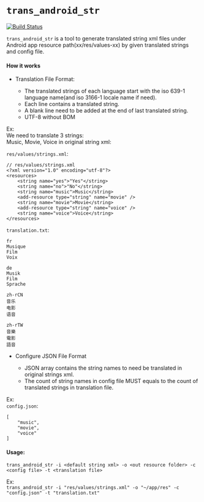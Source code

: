 # `trans_android_str`

[![Build Status](https://travis-ci.org/northbright/trans_android_str.svg?branch=master)](https://travis-ci.org/northbright/trans_android_str)

`trans_android_str` is a tool to generate translated string xml files under Android app resource path(xx/res/values-xx) by given translated strings and config file.

#### How it works

* Translation File Format:

    * The translated strings of each language start with the iso 639-1 language name(and iso 3166-1 locale name if need).
    * Each line contains a translated string.
    * A blank line need to be added at the end of last translated string.
    * UTF-8 without BOM

Ex:  
We need to translate 3 strings:  
Music, Movie, Voice
in original string xml:

`res/values/strings.xml`:

    // res/values/strings.xml
    <?xml version="1.0" encoding="utf-8"?>
    <resources>
        <string name="yes">"Yes"</string>
        <string name="no">"No"</string>
        <string name="music">Music</string>
        <add-resource type="string" name="movie" />
        <string name="movie">Movie</string>
        <add-resource type="string" name="voice" />
        <string name="voice">Voice</string>
    </resources>

`translation.txt`:

    fr
    Musique
    Film
    Voix

    de
    Musik
    Film
    Sprache

    zh-rCN
    音乐
    电影
    语音

    zh-rTW
    音樂
    電影
    語音         

* Configure JSON File Format  
  
    * JSON array contains the string names to need be translated in original strings xml.
    * The count of string names in config file MUST equals to the count of translated strings in translation file.

Ex:  
`config.json`:  
   
    [
        "music",
        "movie",
        "voice"
    ]    

#### Usage:  
`trans_android_str -i <default string xml> -o <out resource folder> -c <config file> -t <translation file>`

Ex:  
`trans_android_str -i "res/values/strings.xml" -o "~/app/res" -c "config.json" -t "translation.txt"`
